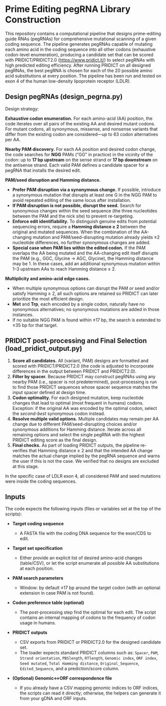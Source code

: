 # Prime Editing pegRNA Library Construction

This repository contains a computational pipeline that designs prime-editing guide RNAs (pegRNAs) for comprehensive mutational scanning of a given coding sequence. The pipeline generates pegRNAs capable of mutating each amino acid in the coding sequence into all other codons (exhaustive codon-level enumeration), producing a candidate set that can be scored with PRIDICT/PRIDICT2.0 (https://www.pridict.it/) to select pegRNAs with high predicted editing efficiency. After running PRIDICT on all designed pegRNAs, the best pegRNA is chosen for each of the 20 possible amino acid substitutions at every position. The pipeline has been run and tested on exon 4 of the human low-density lipoprotein receptor (LDLR).

## Design pegRNAs (design_pegrna.py)

Design strategy:

**Exhaustive codon enumeration.** For each amino-acid (AA) position, the code iterates over all pairs of the existing AA and desired mutant codons. For mutant codons, all synonymous, missense, and nonsense variants that differ from the existing codon are considered—up to 63 codon alternatives per AA.

**Nearby PAM discovery.** For each AA position and desired codon change, the code searches for **NGG** PAMs (“GG” in practice) in the vicinity of the codon: up to **17 bp upstream** on the sense strand or **17 bp downstream** on the antisense strand. Each valid PAM defines a candidate spacer for a pegRNA that installs the desired edit.

**PAM/seed disruption and Hamming distance.**
- **Prefer PAM disruption via a synonymous change.** If possible, introduce a synonymous mutation that disrupts at least one G in the NGG PAM to avoid repeated editing of the same locus after installation.
- **If PAM disruption is not possible, disrupt the seed.** Search for synonymous changes within the seed sequence (the three nucleotides between the PAM and the nick site) to prevent re-targeting.
- **Enforce edit identifiability.** To distinguish genuine edits from potential sequencing errors, require a **Hamming distance ≥ 2** between the original and mutated sequences. When the combination of the AA-changing mutation and PAM/seed-disrupting mutation already yields ≥2 nucleotide differences, no further synonymous changes are added.
- **Special case when PAM lies within the edited codon.** If the PAM overlaps the AA being mutated and the AA-changing edit itself disrupts the PAM (e.g., GGC, Glycine → AGC, Glycine), the Hamming distance may be 1. In these cases, add an additional synonymous mutation within 1–3 upstream AAs to reach Hamming distance ≥ 2.

**Multiplicity and amino-acid edge cases.**
- When multiple synonymous options can disrupt the PAM or seed and/or satisfy Hamming ≥ 2, all such options are retained so PRIDICT can later prioritize the most efficient design.
- **Met** and **Trp**, each encoded by a single codon, naturally have no synonymous alternatives; no synonymous mutations are added in those instances.
- If no suitable NGG PAM is found within ±17 bp, the search is extended to ±35 bp for that target.

## PRIDICT post-processing and Final Selection (load_pridict_output.py)

1. **Score all candidates.** All (variant, PAM) designs are formatted and scored with PRIDICT/PRIDICT2.0 (the code is adjusted to incorporate differences in the output between PRIDICT and PRIDICT2.0).
2. **Filter by spacer.** Because PRIDICT may construct pegRNAs using any nearby PAM (i.e., spacer is not predetermined), post-processing is run to find those PRIDICT sequences whose spacer sequence matches the input spacer defined at design time.
3. **Codon optimality.** For each designed mutation, keep nucleotide changes that lead to optimal (most frequent in humans) codons. Exception: if the original AA was encoded by the optimal codon, select the *second-best* synonymous codon instead.
4. **Resolve multiple valid options.** Multiple candidates may remain per AA change due to different PAM/seed-disrupting choices and/or synonymous additions for Hamming distance. Iterate across all remaining options and select the single pegRNA with the highest PRIDICT editing score as the final design.
5. **Final checks.** As part of loading PRIDICT outputs, the pipeline re-verifies that Hamming distance ≥ 2 and that the intended AA change matches the actual change implied by the pegRNA sequence and warns the user if this is not the case. We verified that no designs are excluded at this stage.

In the specific case of LDLR exon 4, all considered PAM and seed mutations were inside the coding sequences.

## Inputs

The code expects the following inputs (files or variables set at the top of the scripts):

- **Target coding sequence**
  - A FASTA file with the coding DNA sequence for the exon/CDS to edit.

- **Target set specification**
  - Either provide an explicit list of desired amino-acid changes (table/CSV), or let the script enumerate all possible AA substitutions at each position.

- **PAM search parameters**
  - Window: by default ±17 bp around the target codon (with an optional extension in case PAM is not found).

- **Codon preference table (optional)**
  - The post-processing step find the optimal for each edit. The script contains an internal mapping of codons to the frequency of codon usage in humans.

- **PRIDICT outputs**
  - CSV exports from PRIDICT or PRIDICT2.0 for the designed candidate set.
  - The loader expects standard PRIDICT columns such as: `Spacer`, `PAM`, `Strand orientation`, `PBSlength`, `RTlength`, `Genomic index`, `ORF index`, `Seed mutated`, `Total Hamming distance`, `Original_Sequence`, `Edited_Sequence`, and a prediction/score column.

- **(Optional) Genomic↔ORF correspondence file**
  - If you already have a CSV mapping genomic indices to ORF indices, the scripts can read it directly; otherwise, the helpers can generate it from your gDNA and ORF inputs.

